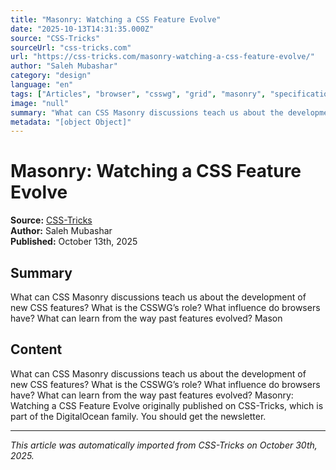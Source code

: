 ```yaml
---
title: "Masonry: Watching a CSS Feature Evolve"
date: "2025-10-13T14:31:35.000Z"
source: "CSS-Tricks"
sourceUrl: "css-tricks.com"
url: "https://css-tricks.com/masonry-watching-a-css-feature-evolve/"
author: "Saleh Mubashar"
category: "design"
language: "en"
tags: ["Articles", "browser", "csswg", "grid", "masonry", "specifications", "design", "english"]
image: "null"
summary: "What can CSS Masonry discussions teach us about the development of new CSS features? What is the CSSWG’s role? What influence do browsers have? What can learn from the way past features evolved? Mason"
metadata: "[object Object]"
---
```


# Masonry: Watching a CSS Feature Evolve

**Source:** [CSS-Tricks](https://css-tricks.com/masonry-watching-a-css-feature-evolve/)  
**Author:** Saleh Mubashar  
**Published:** October 13th, 2025  

## Summary

What can CSS Masonry discussions teach us about the development of new CSS features? What is the CSSWG’s role? What influence do browsers have? What can learn from the way past features evolved? Mason

## Content

What can CSS Masonry discussions teach us about the development of new CSS features? What is the CSSWG’s role? What influence do browsers have? What can learn from the way past features evolved? Masonry: Watching a CSS Feature Evolve originally published on CSS-Tricks, which is part of the DigitalOcean family. You should get the newsletter.

---

*This article was automatically imported from CSS-Tricks on October 30th, 2025.*
